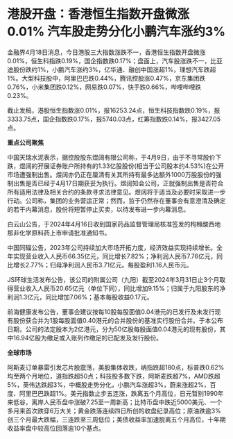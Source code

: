 # 港股开盘：香港恒生指数开盘微涨0.01% 汽车股走势分化小鹏汽车涨约3%

金融界4月18日消息，今日港股三大指数涨跌不一，香港恒生指数开盘微涨0.01%，恒生科指跌0.19%，国企指数跌0.17%；盘面上，汽车股涨跌不一，比亚迪股份跌约1%，小鹏汽车涨约3%，亿华通、融创中国涨超1%，理想汽车跌超1%。大型科技股中，阿里巴巴跌0.44%，腾讯控股涨0.47%，京东集团跌0.76%，小米集团跌0.12%，网易跌0.07%，快手跌0.66%，哔哩哔哩跌0.23%。

截止发稿，港股恒生指数涨0.01%，报16253.24点，恒生科技指数跌0.19%，报3333.75点，国企指数跌0.17%，报5740.03点，红筹指数跌0.14%，报3427.05点。

**重点公司聚焦**

中国天瑞水泥表示，据控股股东煜阔有限公司称，于4月9日，由于不寻常股价下跌，煜阔的孖展证券账户所持有的1.33亿股股份(相当于公司股本约4.53%)在公开市场遭强制出售。煜阔亦仍正在厘清有关其所持有最多达额外1000万股股份的强制出售是否已经于4月17日期获妥为执行。煜阔知会公司，正就强制出售是否符合所有适用法律及相关合约的条款寻求法律意见。煜阔将于适当及必要时采取进一步行动。公司称，集团的业务营运正常；然而，监于仍然存在董事会有意澄清及确定的若干内幕消息，股份将短暂停止买卖，以待发布进一步内幕消息。

白云山公告，于2024年4月16日收到国家药品监督管理局核准签发的枸橼酸西地那非化学原料药上市申请批准通知书。

中国同辐公告，2023年公司持续加大市场开拓力度，经济效益实现持续增长。全年实现营业收入人民币66.35亿元，同比增长7.82%；净利润人民币7.76亿元，同比增长2.77%；归母净利润人民币3.71亿元。每股盈利1.16人民币元。

JS环球生活发布公告，该公司的附属公司（九阳）截至2024年3月31日止3个月取得营业收入人民币20.65亿元（单位下同），同比增加9.15%；归属于九阳股东的净利润1.3亿元，同比增加7.06%；基本每股收益0.17元。

前海健康发布公告，董事会建议按每10股每股面值0.04港元的已发行及未发行现有股份获合并为1股每股面值0.40港元的合并股份的基准实行股份合并。于本公布日期，公司的法定股本为2亿港元，分为50亿股每股面值0.04港元的现有股份，其中16.94亿股为缴足或入账列作缴足的已配发及发行股份。

**全球市场**

阿斯麦订单暴雷引发芯片股震荡，美股集体收跌，纳指跌超180点，标普跌0.62%均至两个月地位，道指跌超50点；科技股多数下跌，阿斯麦跌超7%，AMD跌超5%，英伟达跌超3%，中概股走势分化，小鹏汽车涨超3%，蔚来涨超2%，百度、阿里巴巴跌超1%。美元指数止步五连涨，跌离五个月高位，日元暂别1990年来低谷，离岸人民币盘中涨破7.25至一周新高；比特币盘中跌近5000美元、一个多月来首次跌穿6万大关；黄金跌落连续四日所创的收盘纪录高位；原油跌逾3%创三个月最大跌幅，三连跌至三周低位；美债收益率加速脱离五个月高位，十年期收益率盘中较高位回落逾10个基点。

